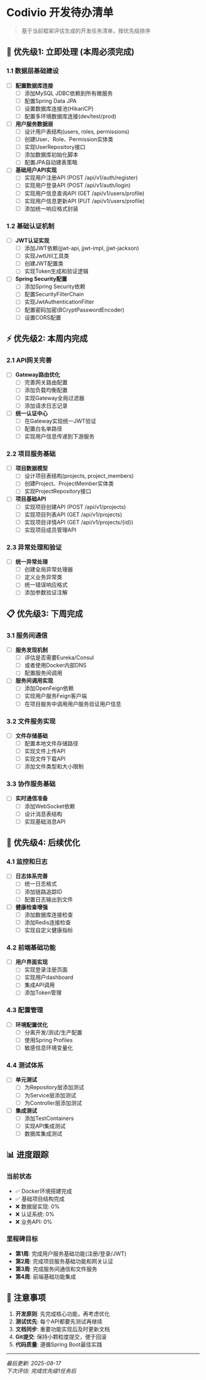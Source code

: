 # Codivio 开发待办清单

> 基于当前框架评估生成的开发任务清单，按优先级排序

## 🚨 优先级1: 立即处理 (本周必须完成)

### 1.1 数据层基础建设
- [ ] **配置数据库连接**
  - [ ] 添加MySQL JDBC依赖到所有微服务
  - [ ] 配置Spring Data JPA
  - [ ] 设置数据库连接池(HikariCP)
  - [ ] 配置多环境数据库连接(dev/test/prod)

- [ ] **用户服务数据层**
  - [ ] 设计用户表结构(users, roles, permissions)
  - [ ] 创建User、Role、Permission实体类
  - [ ] 实现UserRepository接口
  - [ ] 添加数据库初始化脚本
  - [ ] 配置JPA自动建表策略

- [ ] **基础用户API实现**
  - [ ] 实现用户注册API (POST /api/v1/auth/register)
  - [ ] 实现用户登录API (POST /api/v1/auth/login)
  - [ ] 实现用户信息查询API (GET /api/v1/users/profile)
  - [ ] 实现用户信息更新API (PUT /api/v1/users/profile)
  - [ ] 添加统一响应格式封装

### 1.2 基础认证机制
- [ ] **JWT认证实现**
  - [ ] 添加JWT依赖(jjwt-api, jjwt-impl, jjwt-jackson)
  - [ ] 实现JwtUtil工具类
  - [ ] 创建JWT配置类
  - [ ] 实现Token生成和验证逻辑

- [ ] **Spring Security配置**
  - [ ] 添加Spring Security依赖
  - [ ] 配置SecurityFilterChain
  - [ ] 实现JwtAuthenticationFilter
  - [ ] 配置密码加密(BCryptPasswordEncoder)
  - [ ] 设置CORS配置

## ⚡ 优先级2: 本周内完成

### 2.1 API网关完善
- [ ] **Gateway路由优化**
  - [ ] 完善网关路由配置
  - [ ] 添加负载均衡配置
  - [ ] 实现Gateway全局过滤器
  - [ ] 添加请求日志记录

- [ ] **统一认证中心**
  - [ ] 在Gateway实现统一JWT验证
  - [ ] 配置白名单路径
  - [ ] 实现用户信息传递到下游服务

### 2.2 项目服务基础
- [ ] **项目数据模型**
  - [ ] 设计项目表结构(projects, project_members)
  - [ ] 创建Project、ProjectMember实体类
  - [ ] 实现ProjectRepository接口

- [ ] **项目基础API**
  - [ ] 实现项目创建API (POST /api/v1/projects)
  - [ ] 实现项目列表API (GET /api/v1/projects)
  - [ ] 实现项目详情API (GET /api/v1/projects/{id})
  - [ ] 实现项目成员管理API

### 2.3 异常处理和验证
- [ ] **统一异常处理**
  - [ ] 创建全局异常处理器
  - [ ] 定义业务异常类
  - [ ] 统一错误响应格式
  - [ ] 添加参数验证注解

## 📋 优先级3: 下周完成

### 3.1 服务间通信
- [ ] **服务发现机制**
  - [ ] 评估是否需要Eureka/Consul
  - [ ] 或者使用Docker内部DNS
  - [ ] 配置服务间调用

- [ ] **服务间调用实现**
  - [ ] 添加OpenFeign依赖
  - [ ] 实现用户服务Feign客户端
  - [ ] 在项目服务中调用用户服务验证用户信息

### 3.2 文件服务实现
- [ ] **文件存储基础**
  - [ ] 配置本地文件存储路径
  - [ ] 实现文件上传API
  - [ ] 实现文件下载API
  - [ ] 添加文件类型和大小限制

### 3.3 协作服务基础
- [ ] **实时通信准备**
  - [ ] 添加WebSocket依赖
  - [ ] 设计消息表结构
  - [ ] 实现基础消息API

## 🔧 优先级4: 后续优化

### 4.1 监控和日志
- [ ] **日志体系完善**
  - [ ] 统一日志格式
  - [ ] 添加链路追踪ID
  - [ ] 配置日志输出到文件

- [ ] **健康检查增强**
  - [ ] 添加数据库连接检查
  - [ ] 添加Redis连接检查
  - [ ] 实现自定义健康指标

### 4.2 前端基础功能
- [ ] **用户界面实现**
  - [ ] 实现登录注册页面
  - [ ] 实现用户dashboard
  - [ ] 集成API调用
  - [ ] 添加Token管理

### 4.3 配置管理
- [ ] **环境配置优化**
  - [ ] 分离开发/测试/生产配置
  - [ ] 使用Spring Profiles
  - [ ] 敏感信息环境变量化

### 4.4 测试体系
- [ ] **单元测试**
  - [ ] 为Repository层添加测试
  - [ ] 为Service层添加测试
  - [ ] 为Controller层添加测试

- [ ] **集成测试**
  - [ ] 添加TestContainers
  - [ ] 实现API集成测试
  - [ ] 数据库集成测试

## 📊 进度跟踪

### 当前状态
- ✅ Docker环境搭建完成
- ✅ 基础项目结构完成
- ❌ 数据层实现: 0%
- ❌ 认证系统: 0%
- ❌ 业务API: 0%

### 里程碑目标
- **第1周**: 完成用户服务基础功能(注册/登录/JWT)
- **第2周**: 完成项目服务基础功能和网关认证
- **第3周**: 完成服务间通信和文件服务
- **第4周**: 前端基础功能集成

## 🎯 注意事项

1. **开发原则**: 先完成核心功能，再考虑优化
2. **测试优先**: 每个API都要先测试再继续
3. **文档同步**: 重要功能实现后及时更新文档
4. **Git提交**: 保持小颗粒度提交，便于回滚
5. **代码质量**: 遵循Spring Boot最佳实践

---

*最后更新: 2025-08-17*  
*下次评估: 完成优先级1任务后*